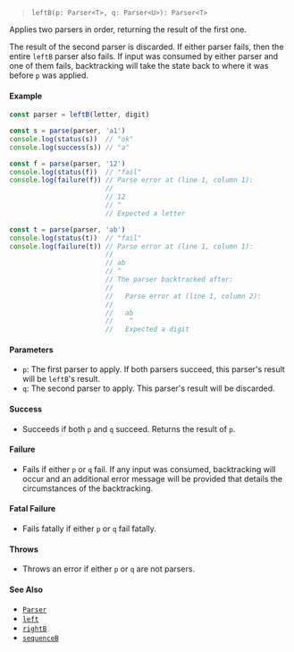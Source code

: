 <!--
 Copyright (c) 2020 Thomas J. Otterson
 
 This software is released under the MIT License.
 https://opensource.org/licenses/MIT
-->

> `leftB(p: Parser<T>, q: Parser<U>): Parser<T>`

Applies two parsers in order, returning the result of the first one.

The result of the second parser is discarded. If either parser fails, then the entire `leftB` parser also fails. If input was consumed by either parser and one of them fails, backtracking will take the state back to where it was before `p` was applied.

#### Example

```javascript
const parser = leftB(letter, digit)

const s = parse(parser, 'a1')
console.log(status(s))  // "ok"
console.log(success(s)) // "a"

const f = parse(parser, '12')
console.log(status(f))  // "fail"
console.log(failure(f)) // Parse error at (line 1, column 1):
                        //
                        // 12
                        // ^
                        // Expected a letter

const t = parse(parser, 'ab')
console.log(status(t))  // "fail"
console.log(failure(t)) // Parse error at (line 1, column 1):
                        //
                        // ab
                        // ^
                        // The parser backtracked after:
                        //
                        //   Parse error at (line 1, column 2):
                        //
                        //   ab
                        //    ^
                        //   Expected a digit
```

#### Parameters

* `p`: The first parser to apply. If both parsers succeed, this parser's result will be `leftB`'s result.
* `q`: The second parser to apply. This parser's result will be discarded.

#### Success

* Succeeds if both `p` and `q` succeed. Returns the result of `p`.

#### Failure

* Fails if either `p` or `q` fail. If any input was consumed, backtracking will occur and an additional error message will be provided that details the circumstances of the backtracking.

#### Fatal Failure

* Fails fatally if either `p` or `q` fail fatally.

#### Throws

* Throws an error if either `p` or `q` are not parsers.

#### See Also

* [`Parser`](../types/parser.md)
* [`left`](left.md)
* [`rightB`](rightb.md)
* [`sequenceB`](sequenceb.md)